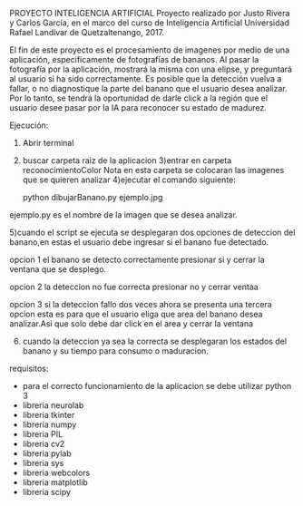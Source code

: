 PROYECTO INTELIGENCIA ARTIFICIAL
Proyecto realizado por Justo Rivera y Carlos García, en el marco del curso de Inteligencia Artificial
Universidad Rafael Landívar de Quetzaltenango, 2017.

El fin de este proyecto es el procesamiento de imagenes por medio de una aplicación,
especificamente de fotografías de bananos. Al pasar la fotografía por la aplicación,
mostrará la misma con una elipse, y preguntará al usuario si ha sido correctamente.
Es posible que la detección vuelva a fallar, o no diagnostique la parte del banano
que el usuario desea analizar. Por lo tanto, se tendrá la oportunidad de darle click
a la región que el usuario desee pasar por la IA para reconocer su estado de madurez.


Ejecución:

1) Abrir terminal
2) buscar carpeta raiz de la aplicacion
3)entrar en carpeta reconocimientoColor
Nota en esta carpeta se colocaran las imagenes que se quieren analizar
4)ejecutar el comando siguiente:

	python dibujarBanano.py ejemplo.jpg

ejemplo.py es el nombre de la imagen que se desea analizar.

5)cuando el script se ejecuta se desplegaran dos opciones de deteccion del banano,en estas el usuario debe ingresar
 si el banano fue detectado.

 opcion 1
	el banano se detecto correctamente presionar si y cerrar la ventana que se desplego.
	
 opcion 2
	la deteccion no fue correcta presionar no y  cerrar ventaa

 opcion 3
	si la deteccion fallo dos veces ahora se presenta una tercera opcion esta es para que el usuario eliga que area del 
	banano desea analizar.Asi que solo debe dar click en el area y cerrar la ventana

6) cuando la deteccion ya sea la correcta se desplegaran los estados del banano y su tiempo para consumo o maduracion.
	

requisitos:

- para el correcto funcionamiento de la aplicacion se debe utilizar python 3
- libreria neurolab
- libreria tkinter
- libreria numpy
- libreria PIL
- libreria cv2
- libreria pylab
- libreria sys 
- libreria webcolors
- libreria matplotlib
- libreria scipy



